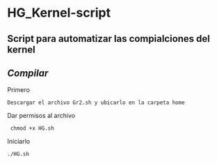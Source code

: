 # HG_Kernel-script
Script para automatizar las compialciones del kernel
-------------
 
_Compilar_
---------------

Primero

	Descargar el archivo Gr2.sh y ubicarlo en la carpeta home

Dar permisos al archivo

	 chmod +x HG.sh

Iniciarlo

	./HG.sh
    
